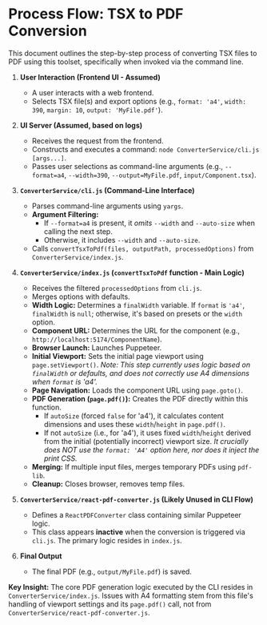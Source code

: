 # Process Flow: TSX to PDF Conversion

This document outlines the step-by-step process of converting TSX files to PDF using this toolset, specifically when invoked via the command line.

1.  **User Interaction (Frontend UI - Assumed)**
    *   A user interacts with a web frontend.
    *   Selects TSX file(s) and export options (e.g., `format: 'a4'`, `width: 390`, `margin: 10`, `output: 'MyFile.pdf'`).

2.  **UI Server (Assumed, based on logs)**
    *   Receives the request from the frontend.
    *   Constructs and executes a command: `node ConverterService/cli.js [args...]`.
    *   Passes user selections as command-line arguments (e.g., `--format=a4`, `--width=390`, `--output=MyFile.pdf`, `input/Component.tsx`).

3.  **`ConverterService/cli.js` (Command-Line Interface)**
    *   Parses command-line arguments using `yargs`.
    *   **Argument Filtering:**
        *   If `--format=a4` is present, it *omits* `--width` and `--auto-size` when calling the next step.
        *   Otherwise, it includes `--width` and `--auto-size`.
    *   Calls `convertTsxToPdf(files, outputPath, processedOptions)` from `ConverterService/index.js`.

4.  **`ConverterService/index.js` (`convertTsxToPdf` function - Main Logic)**
    *   Receives the filtered `processedOptions` from `cli.js`.
    *   Merges options with defaults.
    *   **Width Logic:** Determines a `finalWidth` variable. If `format` is `'a4'`, `finalWidth` is `null`; otherwise, it's based on presets or the `width` option.
    *   **Component URL:** Determines the URL for the component (e.g., `http://localhost:5174/ComponentName`).
    *   **Browser Launch:** Launches Puppeteer.
    *   **Initial Viewport:** Sets the initial page viewport using `page.setViewport()`. *Note: This step currently uses logic based on `finalWidth` or defaults, and does not correctly use A4 dimensions when `format` is 'a4'.*
    *   **Page Navigation:** Loads the component URL using `page.goto()`.
    *   **PDF Generation (`page.pdf()`):** Creates the PDF directly within this function.
        *   If `autoSize` (forced `false` for 'a4'), it calculates content dimensions and uses these `width`/`height` in `page.pdf()`.
        *   If not `autoSize` (i.e., for 'a4'), it uses fixed `width`/`height` derived from the initial (potentially incorrect) viewport size. *It crucially does NOT use the `format: 'A4'` option here, nor does it inject the print CSS.*
    *   **Merging:** If multiple input files, merges temporary PDFs using `pdf-lib`.
    *   **Cleanup:** Closes browser, removes temp files.

5.  **`ConverterService/react-pdf-converter.js` (Likely Unused in CLI Flow)**
    *   Defines a `ReactPDFConverter` class containing similar Puppeteer logic.
    *   This class appears **inactive** when the conversion is triggered via `cli.js`. The primary logic resides in `index.js`.

6.  **Final Output**
    *   The final PDF (e.g., `output/MyFile.pdf`) is saved.

**Key Insight:** The core PDF generation logic executed by the CLI resides in `ConverterService/index.js`. Issues with A4 formatting stem from this file's handling of viewport settings and its `page.pdf()` call, not from `ConverterService/react-pdf-converter.js`. 